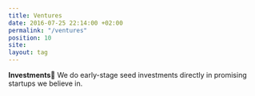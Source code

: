```yaml
---
title: Ventures
date: 2016-07-25 22:14:00 +02:00
permalink: "/ventures"
position: 10
site: 
layout: tag
---
```


**Investments**
We do early-stage seed investments directly in promising startups we believe in.